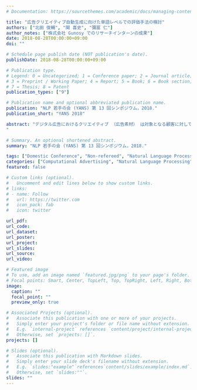 ```yaml
---
# Documentation: https://sourcethemes.com/academic/docs/managing-content/

title: "広告クリエイティブ自動生成に向けた単語レベルでの評価手法の検討"
authors: ["北田 俊輔", "関 喜史", "彌冨 仁"]
author_notes: ["株式会社 Gunosy でのリサーチインターンの成果"]
date: 2018-08-28T00:00:00+09:00
doi: ""

# Schedule page publish date (NOT publication's date).
publishDate: 2018-08-28T00:00:00+09:00

# Publication type.
# Legend: 0 = Uncategorized; 1 = Conference paper; 2 = Journal article;
# 3 = Preprint / Working Paper; 4 = Report; 5 = Book; 6 = Book section;
# 7 = Thesis; 8 = Patent
publication_types: ["9"]

# Publication name and optional abbreviated publication name.
publication: "NLP 若手の会 (YANS) 第 13 回シンポジウム，2018."
publication_short: "YANS 2018"

abstract: "デジタル広告におけるクリエイティブ （広告素材） は対象となる顧客に対して効果的に情報を届ける重要な役割を担っている。これらは人手によって作成および運用されており、短期間に膨大な量が広告として消費されている。こうした現状に対し私たちは広告クリエイティブの自動生成に着手しているが、そのためには事前に良いクリエイティブとはなにかを定義する必要がある。そこで本研究では広告クリエイティブ評価のため単語レベルでの評価手法の検討を行う。具体的にはクリエイティブテキストにおいてクリックに寄与する単語を抽出するとともに、品質を推定するモデルを構築することで、広告クリエイティブ自動生成への足がかりとする。
"

# Summary. An optional shortened abstract.
summary: "NLP 若手の会 (YANS) 第 13 回シンポジウム，2018."

tags: ["Domestic Conference", "Non-refereed", "Natural Language Processing", "Computational Advertising", "Gunosy", "YANS"]
categories: ["Computational Advertising", "Natural Language Processing"]
featured: false

# Custom links (optional).
#   Uncomment and edit lines below to show custom links.
# links:
# - name: Follow
#   url: https://twitter.com
#   icon_pack: fab
#   icon: twitter

url_pdf:
url_code:
url_dataset:
url_poster:
url_project:
url_slides:
url_source:
url_video:

# Featured image
# To use, add an image named `featured.jpg/png` to your page's folder.
# Focal points: Smart, Center, TopLeft, Top, TopRight, Left, Right, BottomLeft, Bottom, BottomRight.
image:
  caption: ""
  focal_point: ""
  preview_only: true

# Associated Projects (optional).
#   Associate this publication with one or more of your projects.
#   Simply enter your project's folder or file name without extension.
#   E.g. `internal-project` references `content/project/internal-project/index.md`.
#   Otherwise, set `projects: []`.
projects: []

# Slides (optional).
#   Associate this publication with Markdown slides.
#   Simply enter your slide deck's filename without extension.
#   E.g. `slides:"example"`references`content/slides/example/index.md`.
#   Otherwise, set `slides:""`.
slides: ""
---
```

